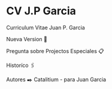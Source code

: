 # CV J.P Garcia

Curriculum Vitae Juan P. Garcia

Nueva Version 🚀

Pregunta sobre Projectos Especiales 📋

Historíco 🖇️

Autores ✒️
  Catalitium  -  para Juan Garcia 
